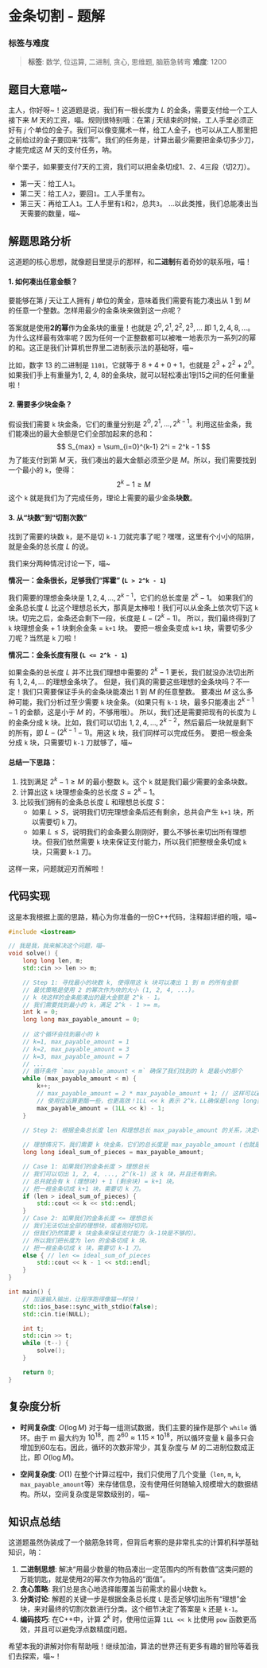 # 金条切割 - 题解

### 标签与难度
> **标签**: 数学, 位运算, 二进制, 贪心, 思维题, 脑筋急转弯
> **难度**: 1200

## 题目大意喵~

主人，你好呀~！这道题是说，我们有一根长度为 $L$ 的金条，需要支付给一个工人接下来 $M$ 天的工资，喵。规则很特别哦：在第 $j$ 天结束的时候，工人手里必须正好有 $j$ 个单位的金子。我们可以像变魔术一样，给工人金子，也可以从工人那里把之前给过的金子要回来“找零”。我们的任务是，计算出最少需要把金条切多少刀，才能完成这 $M$ 天的支付任务，呐。

举个栗子，如果要支付7天的工资，我们可以把金条切成1、2、4三段（切2刀）。
- 第一天：给工人`1`。
- 第二天：给工人`2`，要回`1`。工人手里有`2`。
- 第三天：再给工人`1`。工人手里有`1`和`2`，总共`3`。
...以此类推，我们总能凑出当天需要的数量，喵~

## 解题思路分析

这道题的核心思想，就像题目里提示的那样，和**二进制**有着奇妙的联系哦，喵！

#### 1. 如何凑出任意金额？

要能够在第 $j$ 天让工人拥有 $j$ 单位的黄金，意味着我们需要有能力凑出从 $1$ 到 $M$ 的任意一个整数。怎样用最少的金条块来做到这一点呢？

答案就是使用**2的幂**作为金条块的重量！也就是 $2^0, 2^1, 2^2, 2^3, \dots$ 即 $1, 2, 4, 8, \dots$。
为什么这样最有效率呢？因为任何一个正整数都可以被唯一地表示为一系列2的幂的和。这正是我们计算机世界里二进制表示法的基础呀，喵~

比如，数字 $13$ 的二进制是 `1101`，它就等于 $8 + 4 + 0 + 1$，也就是 $2^3 + 2^2 + 2^0$。如果我们手上有重量为1, 2, 4, 8的金条块，就可以轻松凑出1到15之间的任何重量啦！

#### 2. 需要多少块金条？

假设我们需要 `k` 块金条，它们的重量分别是 $2^0, 2^1, \dots, 2^{k-1}$。利用这些金条，我们能凑出的最大金额是它们全部加起来的总和：
$$
S_{max} = \sum_{i=0}^{k-1} 2^i = 2^k - 1
$$
为了能支付到第 $M$ 天，我们凑出的最大金额必须至少是 $M$。所以，我们需要找到一个最小的 `k`，使得：
$$
2^k - 1 \ge M
$$
这个 `k` 就是我们为了完成任务，理论上需要的最少金条**块数**。

#### 3. 从“块数”到“切割次数”

找到了需要的块数 `k`，是不是切 `k-1` 刀就完事了呢？嘿嘿，这里有个小小的陷阱，就是金条的总长度 $L$ 的说。

我们来分两种情况讨论一下，喵~

**情况一：金条很长，足够我们“挥霍” (`L > 2^k - 1`)**

我们需要的理想金条块是 $1, 2, 4, \dots, 2^{k-1}$，它们的总长度是 $2^k - 1$。
如果我们的金条总长度 $L$ 比这个理想总长大，那真是太棒啦！我们可以从金条上依次切下这 `k` 块。切完之后，金条还会剩下一段，长度是 $L - (2^k - 1)$。
所以，我们最终得到了 `k` 块理想金条 + 1 块剩余金条 = `k+1` 块。
要把一根金条变成 `k+1` 块，需要切多少刀呢？当然是 `k` 刀啦！

**情况二：金条长度有限 (`L <= 2^k - 1`)**

如果金条的总长度 $L$ 并不比我们理想中需要的 $2^k-1$ 更长，我们就没办法切出所有 $1, 2, 4, \dots$ 的理想金条块了。
但是，我们真的需要这些理想的金条块吗？不一定！我们只需要保证手头的金条块能凑出 $1$ 到 $M$ 的任意整数。
要凑出 $M$ 这么多种可能，我们分析过至少需要 `k` 块金条。（如果只有 `k-1` 块，最多只能凑出 $2^{k-1}-1$ 的金额，这是小于 $M$ 的，不够用哦）。
所以，我们还是需要把现有的长度为 $L$ 的金条分成 k 块。比如，我们可以切出 $1, 2, 4, \dots, 2^{k-2}$，然后最后一块就是剩下的所有，即 $L - (2^{k-1}-1)$。用这 k 块，我们同样可以完成任务。
要把一根金条分成 `k` 块，只需要切 `k-1` 刀就够了，喵~

#### 总结一下思路：

1.  找到满足 $2^k - 1 \ge M$ 的最小整数 `k`。这个 `k` 就是我们最少需要的金条块数。
2.  计算出这 `k` 块理想金条的总长度 $S = 2^k - 1$。
3.  比较我们拥有的金条总长度 $L$ 和理想总长度 $S$：
    *   如果 $L > S$，说明我们切完理想金条后还有剩余，总共会产生 `k+1` 块，所以需要切 `k` 刀。
    *   如果 $L \le S$，说明我们的金条要么刚刚好，要么不够长来切出所有理想块。但我们依然需要 `k` 块来保证支付能力，所以我们把整根金条切成 `k` 块，只需要 `k-1` 刀。

这样一来，问题就迎刃而解啦！

## 代码实现

这是本我根据上面的思路，精心为你准备的一份C++代码，注释超详细的哦，喵~

```cpp
#include <iostream>

// 我是我，我来解决这个问题，喵~
void solve() {
    long long len, m;
    std::cin >> len >> m;

    // Step 1: 寻找最小的块数 k, 使得用这 k 块可以凑出 1 到 m 的所有金额
    // 最优策略是使用 2 的幂次作为块的大小 (1, 2, 4, ...)。
    // k 块这样的金条能凑出的最大金额是 2^k - 1。
    // 我们需要找到最小的 k，满足 2^k - 1 >= m。
    int k = 0;
    long long max_payable_amount = 0;
    
    // 这个循环会找到最小的 k
    // k=1, max_payable_amount = 1
    // k=2, max_payable_amount = 3
    // k=3, max_payable_amount = 7
    // ...
    // 循环条件 `max_payable_amount < m` 确保了我们找到的 k 是最小的那个
    while (max_payable_amount < m) {
        k++;
        // max_payable_amount = 2 * max_payable_amount + 1; // 这样可以避免使用pow和位移
        // 使用位运算更酷一些，也更高效！1LL << k 表示 2^k，LL确保是long long类型
        max_payable_amount = (1LL << k) - 1;
    }

    // Step 2: 根据金条总长度 len 和理想总长 max_payable_amount 的关系，决定切割次数
    
    // 理想情况下，我们需要 k 块金条，它们的总长度是 max_payable_amount (也就是 2^k - 1)。
    long long ideal_sum_of_pieces = max_payable_amount;

    // Case 1: 如果我们的金条长度 > 理想总长
    // 我们可以切出 1, 2, 4, ..., 2^(k-1) 这 k 块，并且还有剩余。
    // 总共就会有 k (理想块) + 1 (剩余块) = k+1 块。
    // 把一根金条切成 k+1 块，需要切 k 刀。
    if (len > ideal_sum_of_pieces) {
        std::cout << k << std::endl;
    } 
    // Case 2: 如果我们的金条长度 <= 理想总长
    // 我们无法切出全部的理想块，或者刚好切完。
    // 但我们仍然需要 k 块金条来保证支付能力（k-1块是不够的）。
    // 所以我们把长度为 len 的金条切成 k 块。
    // 把一根金条切成 k 块，需要切 k-1 刀。
    else { // len <= ideal_sum_of_pieces
        std::cout << k - 1 << std::endl;
    }
}

int main() {
    // 加速输入输出，让程序跑得像猫一样快！
    std::ios_base::sync_with_stdio(false);
    std::cin.tie(NULL);

    int t;
    std::cin >> t;
    while (t--) {
        solve();
    }

    return 0;
}
```

## 复杂度分析

-   **时间复杂度**: $O(\log M)$
    对于每一组测试数据，我们主要的操作是那个 `while` 循环。由于 m 最大约为 $10^{18}$，而 $2^{60} \approx 1.15 \times 10^{18}$，所以循环变量 k 最多只会增加到60左右。因此，循环的次数非常少，其复杂度与 $M$ 的二进制位数成正比，即 $O(\log M)$。

-   **空间复杂度**: $O(1)$
    在整个计算过程中，我们只使用了几个变量（`len`, `m`, `k`, `max_payable_amount`等）来存储信息，没有使用任何随输入规模增大的数据结构。所以，空间复杂度是常数级别的，喵~

## 知识点总结

这道题虽然伪装成了一个脑筋急转弯，但背后考察的是非常扎实的计算机科学基础知识，呐：

1.  **二进制思想**: 解决“用最少数量的物品凑出一定范围内的所有数值”这类问题的万能钥匙，就是使用2的幂次作为物品的“面值”。
2.  **贪心策略**: 我们总是贪心地选择能覆盖当前需求的最小块数 `k`。
3.  **分类讨论**: 解题的关键一步是根据金条总长度 `L` 是否足够切出所有“理想”金块，来对最终的切割次数进行分类。这个细节决定了答案是 `k` 还是 `k-1`。
4.  **编码技巧**: 在C++中，计算 $2^k$ 时，使用位运算 `1LL << k` 比使用 `pow` 函数更高效，并且可以避免浮点数精度问题。

希望本我的讲解对你有帮助哦！继续加油，算法的世界还有更多有趣的冒险等着我们去探索，喵~！